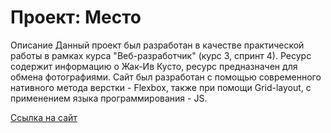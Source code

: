 # Проект: Место

Описание
Данный проект был разработан в качестве практической работы в рамках курса "Веб-разработчик" (курс 3, спринт 4).
Ресурс содержит информацию о Жак-Ив Кусто, ресурс предназначен для обмена фотографиями.
Сайт был разработан с помощью современного нативного метода верстки - Flexbox, также при помощи Grid-layout, c применением языка программирования - JS.

[Ссылка на сайт](https://dianadobriak25.github.io/mesto)

